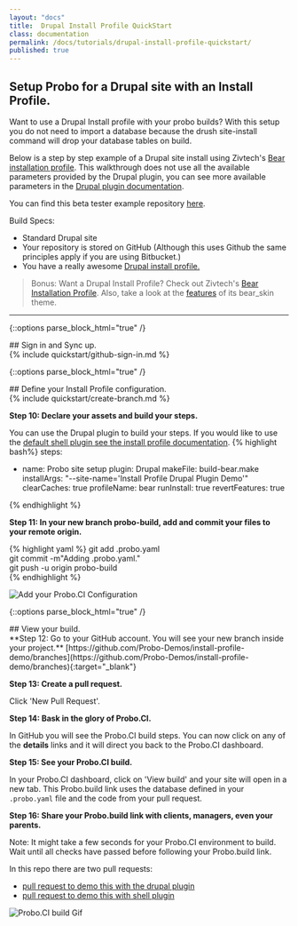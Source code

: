 ```yaml
---
layout: "docs"
title:  Drupal Install Profile QuickStart
class: documentation
permalink: /docs/tutorials/drupal-install-profile-quickstart/
published: true
---
```


## Setup Probo for a Drupal site with an Install Profile.
Want to use a Drupal Install profile with your probo builds? With this setup you do not need to import a database because the drush site-install command will drop your database tables on build.

Below is a step by step example of a Drupal site install using Zivtech's [Bear installation profile](https://www.drupal.org/project/bear). This walkthrough does not use all the available parameters provided by the Drupal plugin, you can see more available parameters in the [Drupal plugin documentation](/docs/plugins/drupal-plugin/ "Drupal plugin Documentation").

You can find this beta tester example repository [here](https://github.com/Probo-Demos/install-profile-demo).

Build Specs:

* Standard Drupal site
* Your repository is stored on GitHub (Although this uses Github the same principles apply if you are using Bitbucket.)
* You have a really awesome [Drupal install profile.](https://www.drupal.org/node/306267)

> Bonus: Want a Drupal Install Profile? Check out Zivtech's [Bear Installation Profile](https://www.drupal.org/project/bear). Also, take a look at the [features](http://bear.zivtech.com/features) of its bear_skin theme.

----

{::options parse_block_html="true" /}
<div class="dropdown drop-click">
## Sign in and Sync up.
<div class="drop-inner">
{% include quickstart/github-sign-in.md %}
</div>
</div>

{::options parse_block_html="true" /}
<div class="dropdown drop-click open">
## Define your Install Profile configuration.
<div class="drop-inner">
{% include quickstart/create-branch.md %}

**Step 10: Declare your assets and build your steps.**

You can use the Drupal plugin to build your steps. If you would like to use the [default shell plugin see the install profile documentation](/docs/drupal/install-profile/).
{% highlight bash%}
steps:
  - name: Probo site setup
    plugin: Drupal
    makeFile: build-bear.make
    installArgs: "--site-name='Install Profile Drupal Plugin Demo'"
    clearCaches: true
    profileName: bear
    runInstall: true
    revertFeatures: true

{% endhighlight %}


**Step 11: In your new branch probo-build, add and commit your files to your remote origin.**

{% highlight yaml %}
git add .probo.yaml  
 git commit -m"Adding .probo.yaml."  
 git push -u origin probo-build   
{% endhighlight %}

<img src='git-create-branch.gif' alt='Add your Probo.CI Configuration' class='docs-gif'>
</div>
</div>

{::options parse_block_html="true" /}
<div class="dropdown drop-click">
## View your build.
<div class="drop-inner">
**Step 12: Go to your GitHub account. You will see your new branch inside your project.**
[https://github.com/Probo-Demos/install-profile-demo/branches](https://github.com/Probo-Demos/install-profile-demo/branches){:target="_blank"}


**Step 13: Create a pull request.**  

Click 'New Pull Request'.   

**Step 14: Bask in the glory of Probo.CI.**  

In GitHub you will see the Probo.CI build steps. You can now click on any of the **details** links and it will direct you back to the Probo.CI dashboard.

**Step 15: See your Probo.CI build.**  

In your Probo.CI dashboard, click on 'View build' and your site will open in a new tab. This Probo.build link uses the database defined in your `.probo.yaml` file and the code from your pull request.

**Step 16: Share your Probo.build link with clients, managers, even your parents.**

Note: It might take a few seconds for your Probo.CI environment to build. Wait until all checks have passed before following your Probo.build link.    

  In this repo there are two pull requests:  

  * [pull request to demo this with the drupal plugin](https://github.com/Probo-Demos/install-profile-demo/pull/2)   
  * [pull request to demo this with shell plugin](https://github.com/Probo-Demos/install-profile-demo/pull/1)  

<img src='probo-build.gif' alt='Probo.CI build Gif' class='docs-gif'>
</div>
</div>
